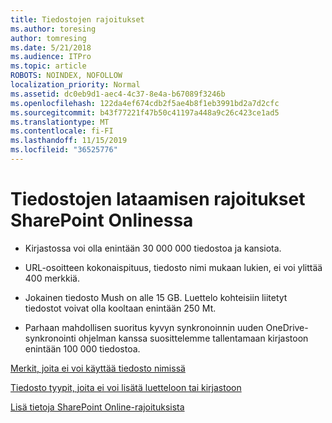 ```yaml
---
title: Tiedostojen rajoitukset
ms.author: toresing
author: tomresing
ms.date: 5/21/2018
ms.audience: ITPro
ms.topic: article
ROBOTS: NOINDEX, NOFOLLOW
localization_priority: Normal
ms.assetid: dc0eb9d1-aec4-4c37-8e4a-b67089f3246b
ms.openlocfilehash: 122da4ef674cdb2f5ae4b8f1eb3991bd2a7d2cfc
ms.sourcegitcommit: b43f77221f47b50c41197a448a9c26c423ce1ad5
ms.translationtype: MT
ms.contentlocale: fi-FI
ms.lasthandoff: 11/15/2019
ms.locfileid: "36525776"
---
```

# <a name="file-upload-limits-in-sharepoint-online"></a>Tiedostojen lataamisen rajoitukset SharePoint Onlinessa

- Kirjastossa voi olla enintään 30 000 000 tiedostoa ja kansiota.
    
- URL-osoitteen kokonaispituus, tiedosto nimi mukaan lukien, ei voi ylittää 400 merkkiä.
    
- Jokainen tiedosto Mush on alle 15 GB. Luettelo kohteisiin liitetyt tiedostot voivat olla kooltaan enintään 250 Mt.
    
- Parhaan mahdollisen suoritus kyvyn synkronoinnin uuden OneDrive-synkronointi ohjelman kanssa suosittelemme tallentamaan kirjastoon enintään 100 000 tiedostoa. 
    
[Merkit, joita ei voi käyttää tiedosto nimissä](https://go.microsoft.com/fwlink/?linkid=866430)
  
[Tiedosto tyypit, joita ei voi lisätä luetteloon tai kirjastoon](https://go.microsoft.com/fwlink/?linkid=273757)
  
[Lisä tietoja SharePoint Online-rajoituksista](https://go.microsoft.com/fwlink/?linkid=271273)
  

